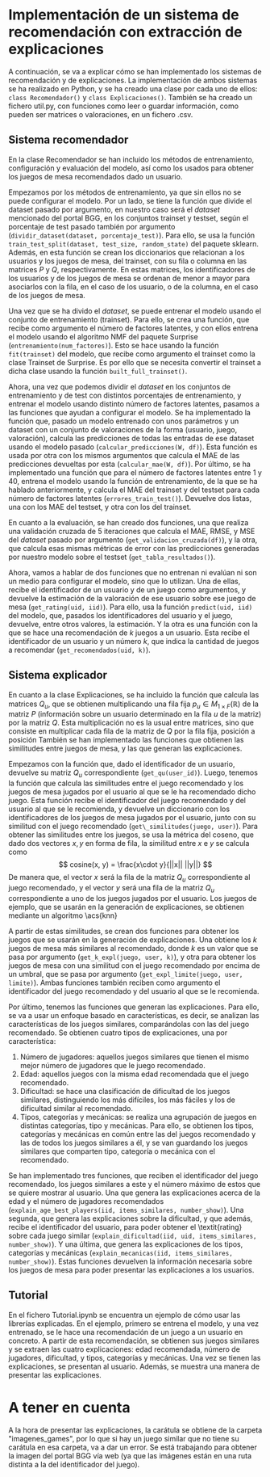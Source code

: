 # Implementación de un sistema de recomendación con extracción de explicaciones
A continuación, se va a explicar cómo se han implementado los sistemas de recomendación y de explicaciones. La implementación de ambos sistemas se ha realizado en Python, y se ha creado una clase por cada uno de ellos: `class Recomendador()` y `class Explicaciones()`. También se ha creado un fichero util.py, con funciones como leer o guardar información, como pueden ser matrices o valoraciones, en un fichero .csv.

## Sistema recomendador
En la clase Recomendador se han incluido los métodos de entrenamiento, configuración y evaluación del modelo, así como los usados para obtener los juegos de mesa recomendados dado un usuario. 

Empezamos por los métodos de entrenamiento, ya que sin ellos no se puede configurar el modelo. Por un lado, se tiene la función que divide el dataset pasado por argumento, en nuestro caso será el *dataset* mencionado del portal BGG, en los conjuntos trainset y testset, según el porcentaje de test pasado también por argumento (`dividir_dataset(dataset, porcentaje_test)`). Para ello, se usa la función `train_test_split(dataset, test_size, random_state)` del paquete sklearn. Además, en esta función se crean los diccionarios que relacionan a los usuarios y los juegos de mesa, del trainset, con su fila o columna en las matrices $P$ y $Q$, respectivamente. En estas matrices, los identificadores de los usuarios y de los juegos de mesa se ordenan de menor a mayor para asociarlos con la fila, en el caso de los usuario, o de la columna, en el caso de los juegos de mesa.

Una vez que se ha divido el *dataset*, se puede entrenar el modelo usando el conjunto de entrenamiento (trainset). Para ello, se crea una función, que recibe como argumento el número de factores latentes, y con ellos entrena el modelo usando el algoritmo NMF del paquete Surprise (`entrenamiento(num_factores)`). Esto se hace usando la función `fit(trainset)` del modelo, que recibe como argumento el trainset como la clase Trainset de Surprise. Es por ello que se necesita convertir el trainset a dicha clase usando la función `built_full_trainset()`.

Ahora, una vez que podemos dividir el *dataset* en los conjuntos de entrenamiento y de test con distintos porcentajes de entrenamiento, y entrenar el modelo usando distinto número de factores latentes, pasamos a las funciones que ayudan a configurar el modelo. Se ha implementado la función que, pasado un modelo entrenado con unos parámetros y un dataset con un conjunto de valoraciones de la forma (usuario, juego, valoración), calcula las predicciones de todas las entradas de ese dataset usando el modelo pasado (`calcular_predicciones(W, df)`). Esta función es usada por otra con los mismos argumentos que calcula el MAE de las predicciones devueltas por esta (`calcular_mae(W, df)`). Por último, se ha implementado una función que para el número de factores latentes entre 1 y 40, entrena el modelo usando la función de entrenamiento, de la que se ha hablado anteriormente, y calcula el MAE del trainset y del testset para cada número de factores latentes (`errores_train_test()`). Devuelve dos listas, una con los MAE del testset, y otra con los del trainset. 

En cuanto a la evaluación, se han creado dos funciones, una que realiza una validación cruzada de 5 iteraciones que calcula el MAE, RMSE, y MSE del *dataset* pasado por argumento (`get_validacion_cruzada(df)`), y la otra, que calcula esas mismas métricas de error con las predicciones generadas por nuestro modelo sobre el testset (`get_tabla_resultados()`).

Ahora, vamos a hablar de dos funciones que no entrenan ni evalúan ni son un medio para configurar el modelo, sino que lo utilizan. Una de ellas, recibe el identificador de un usuario y de un juego como argumentos, y devuelve la estimación de la valoración de ese usuario sobre ese juego de mesa (`get_rating(uid, iid)`). Para ello, usa la función `predict(uid, iid)` del modelo, que, pasados los identificadores del usuario y el juego, devuelve, entre otros valores, la estimación. Y la otra es una función con la que se hace una recomendación de $k$ juegos a un usuario. Esta recibe el identificador de un usuario y un número $k$, que indica la cantidad de juegos a recomendar (`get_recomendados(uid, k)`). 

## Sistema explicador
En cuanto a la clase Explicaciones, se ha incluido la función que calcula las matrices $Q_u$, que se obtienen multiplicando una fila fija $p_u \in M_{1\times F}(\mathbb{R})$ de la matriz $P$ (información sobre un usuario determinado en la fila $u$ de la matriz) por la matriz $Q$. Esta multiplicación no es la usual entre matrices, sino que consiste en multiplicar cada fila de la matriz de $Q$ por la fila fija, posición a posición También se han implementado las funciones que obtienen las similitudes entre juegos de mesa, y las que generan las explicaciones.

Empezamos con la función que, dado el identificador de un usuario, devuelve su matriz $Q_u$ correspondiente (`get_qu(user_id)`). Luego, tenemos la función que calcula las similitudes entre el juego recomendado y los juegos de mesa jugados por el usuario al que se le ha recomendado dicho juego. Esta función recibe el identificador del juego recomendado y del usuario al que se le recomienda, y devuelve un diccionario con los identificadores de los juegos de mesa jugados por el usuario, junto con su similitud con el juego recomendado (`get\_similitudes(juego, user)`). Para obtener las similitudes entre los juegos, se usa la métrica del coseno, que dado dos vectores $x, y$ en forma de fila, la similitud entre $x$ e $y$ se calcula como
$$
    cosine(x, y) = \frac{x\cdot y}{||x|| ||y||}
$$
De manera que, el vector $x$ será la fila de la matriz $Q_u$ correspondiente al juego recomendado, y el vector $y$ será una fila de la matriz $Q_u$ correspondiente a uno de los juegos jugados por el usuario. Los juegos de ejemplo, que se usarán en la generación de explicaciones, se obtienen mediante un algoritmo \acs{knn}

A partir de estas similitudes, se crean dos funciones para obtener los juegos que se usarán en la generación de explicaciones. Una obtiene los $k$ juegos de mesa más similares al recomendado, donde $k$ es un valor que se pasa por argumento (`get_k_expl(juego, user, k)`), y otra para obtener los juegos de mesa con una similitud con el juego recomendado por encima de un umbral, que se pasa por argumento (`get_expl_limite(juego, user, limite)`). Ambas funciones también reciben como argumento el identificador del juego recomendado y del usuario al que se le recomienda.

Por último, tenemos las funciones que generan las explicaciones. Para ello, se va a usar un enfoque basado en características, es decir, se analizan las características de los juegos similares, comparándolas con las del juego recomendado. Se obtienen cuatro tipos de explicaciones, una por característica:
1. Número de jugadores: aquellos juegos similares que tienen el mismo mejor número de jugadores que le juego recomendado.
2. Edad: aquellos juegos con la misma edad recomendada que el juego recomendado.
3. Dificultad: se hace una clasificación de dificultad de los juegos similares, distinguiendo los más difíciles, los más fáciles y los de dificultad similar al recomendado.
4. Tipos, categorías y mecánicas: se realiza una agrupación de juegos en distintas categorías, tipo y mecánicas.  Para ello, se obtienen los tipos, categorías y mecánicas en común entre las del juegos recomendado y las de todos los juegos similares a él, y se van guardando los juegos similares que comparten tipo, categoría o mecánica con el recomendado.

Se han implementado tres funciones, que reciben el identificador del juego recomendado, los juegos similares a este y el número máximo de estos que se quiere mostrar al usuario. Una que genera las explicaciones acerca de la edad y el número de jugadores recomendados (`explain_age_best_players(iid, items_similares, number_show)`). Una segunda, que genera las explicaciones sobre la dificultad, y que además, recibe el identificador del usuario, para poder obtener el \textit{rating} sobre cada juego similar (`explain_dificultad(iid, uid, items_similares, number_show)`). Y una última, que genera las explicaciones de los tipos, categorías y mecánicas (`explain_mecanicas(iid, items_similares, number_show)`). Estas funciones devuelven la información necesaria sobre los juegos de mesa para poder presentar las explicaciones a los usuarios.

## Tutorial
En el fichero Tutorial.ipynb se encuentra un ejemplo de cómo usar las librerías explicadas. En el ejemplo, primero se entrena el modelo, y una vez entrenado, se le hace una recomendación de un juego a un usuario en concreto. A partir de esta recomendación, se obtienen sus juegos similares y se extraen las cuatro explicaciones: edad recomendada, número de jugadores, dificultad, y tipos, categorías y mecánicas. Una vez se tienen las explicaciones, se presentan al usuario. Además, se muestra una manera de presentar las explicaciones.

# A tener en cuenta
A la hora de presentar las explicaciones, la carátula se obtiene de la carpeta "imagenes_games", por lo que si hay un juego similar que no tiene su carátula en esa carpeta, va a dar un error. Se está trabajando para obtener la imagen del portal BGG vía web (ya que las imágenes están en una ruta distinta a la del identificador del juego).